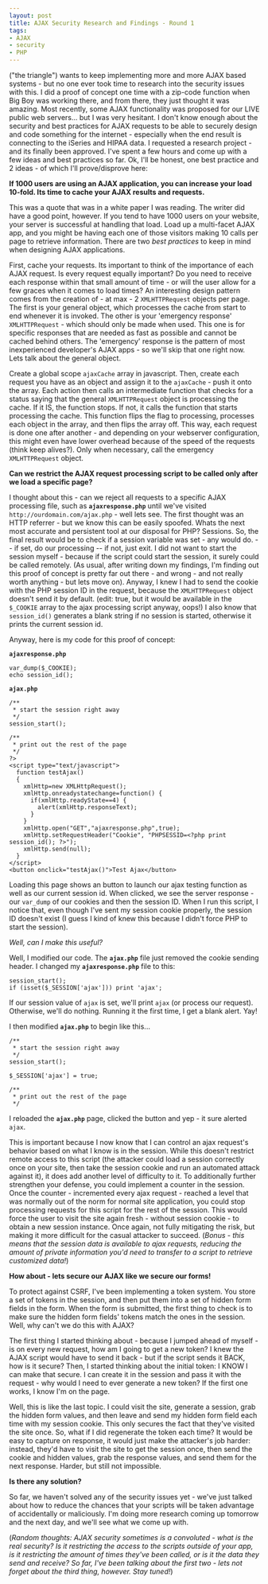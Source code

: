 ```yaml
---
layout: post
title: AJAX Security Research and Findings - Round 1
tags:
- AJAX
- security
- PHP
---
```

("the triangle") wants to keep implementing more and more AJAX based systems - but no one ever took time to research into the security issues with this.  I did a proof of concept one time with a zip-code function when Big Boy was working there, and from there, they just thought it was amazing.  Most recently, some AJAX functionality was proposed for our LIVE public web servers... but I was very hesitant.  I don't know enough about the security and best practices for AJAX requests to be able to securely design and code something for the internet - especially when the end result is connecting to the iSeries and HIPAA data.  I requested a research project - and its finally been approved.  I've spent a few hours and come up with a few ideas and best practices so far.  Ok, I'll be honest, one best practice and 2 ideas - of which I'll prove/disprove here:

**If 1000 users are using an AJAX application, you can increase your load 10-fold.  Its time to cache your AJAX results and requests.**

This was a quote that was in a white paper I was reading.  The writer did have a good point, however.  If you tend to have 1000 users on your website, your server is successful at handling that load.  Load up  a multi-facet AJAX app, and you might be having each one of those visitors making 10 calls per page to retrieve information.  There are two _best practices_ to keep in mind when designing AJAX applications.

First, cache your requests.  Its important to think of the importance of each AJAX request.  Is every request equally important?  Do you need to receive each response within that small amount of time - or will the user allow for a few graces when it comes to load times?  An interesting design pattern comes from the creation of - at max - 2 `XMLHTTPRequest` objects per page.  The first is your general object, which processes the cache from start to end whenever it is invoked.  The other is your 'emergency response' `XMLHTTPRequest` - which should only be made when used.  This one is for specific responses that are needed as fast as possible and cannot be cached behind others.  The 'emergency' response is the pattern of most inexperienced developer's AJAX apps - so we'll skip that one right now.  Lets talk about the general object.

Create a global scope `ajaxCache` array in javascript.  Then, create each request you have as an object and assign it to the `ajaxCache` - push it onto the array.  Each action then calls an intermediate function that checks for a status saying that the general `XMLHTTPRequest` object is processing the cache.  If it IS, the function stops.  If not, it calls the function that starts processing the cache.  This function flips the flag to processing, processes each object in the array, and then flips the array off.  This way, each request is done one after another - and depending on your webserver configuration, this might even have lower overhead because of the speed of the requests (think keep alives?).  Only when necessary, call the emergency `XMLHTTPRequest` object.

**Can we restrict the AJAX request processing script to be called only after we load a specific page?**

I thought about this - can we reject all requests to a specific AJAX processing file, such as **`ajaxresponse.php`** until we've visited `http://ourdomain.com/ajax.php` - well lets see.  The first thought was an HTTP referrer - but we know this can be easily spoofed.  Whats the next most accurate and persistent tool at our disposal for PHP?  Sessions.  So, the final result would be to check if a session variable was set - any would do.  -- if set, do our processing -- if not, just exit.  I did not want to start the session myself - because if the script could start the session, it surely could be called remotely.  (As usual, after writing down my findings, I'm finding out this proof of concept is pretty far out there - and wrong - and not really worth anything - but lets move on).  Anyway, I knew I had to send the cookie with the PHP session ID in the request, because the `XMLHTTPRequest` object doesn't send it by default.  (edit: true, but it would be available in the `$_COOKIE` array to the ajax processing script anyway, oops!)  I also know that `session_id()` generates a blank string if no session is started, otherwise it prints the current session id.

Anyway, here is my code for this proof of concept:

**`ajaxresponse.php`**
```php?start_inline=1
var_dump($_COOKIE);
echo session_id();
```

**`ajax.php`**
```php?start_inline=1
/**
 * start the session right away
 */
session_start();

/**
 * print out the rest of the page
 */
?>
<script type="text/javascript">
  function testAjax()
  {
    xmlHttp=new XMLHttpRequest();
    xmlHttp.onreadystatechange=function() {
      if(xmlHttp.readyState==4) {
        alert(xmlHttp.responseText);
      }
    }
    xmlHttp.open("GET","ajaxresponse.php",true);
    xmlHttp.setRequestHeader("Cookie", "PHPSESSID=<?php print session_id(); ?>");
    xmlHttp.send(null);
  }
</script>
<button onclick="testAjax()">Test Ajax</button>
```

Loading this page shows an button to launch our ajax testing function as well as our current session id.  When clicked, we see the server response - our `var_dump` of our cookies and then the session ID.  When I run this script, I notice that, even though I've sent my session cookie properly, the session ID doesn't exist (I guess I kind of knew this because I didn't force PHP to start the session).

_Well, can I make this useful?_

Well, I modified our code.  The **`ajax.php`** file just removed the cookie sending header.  I changed my **`ajaxresponse.php`** file to this:

```php?start_inline=1
session_start();
if (isset($_SESSION['ajax'])) print 'ajax';
```

If our session value of `ajax` is set, we'll print `ajax` (or process our request).  Otherwise, we'll do nothing.  Running it the first time, I get a blank alert.  Yay!

I then modified **`ajax.php`** to begin like this...

```php?start_inline=1
/**
 * start the session right away
 */
session_start();

$_SESSION['ajax'] = true;

/**
 * print out the rest of the page
 */
```

I reloaded the **`ajax.php`** page, clicked the button and yep - it sure alerted `ajax`.

This is important because I now know that I can control an ajax request's behavior based on what I know is in the session.  While this doesn't restrict remote access to this script (the attacker could load a session correctly once on your site, then take the session cookie and run an automated attack against it), it does add another level of difficulty to it.  To additionally further strengthen your defense, you could implement a counter in the session.  Once the counter - incremented every ajax request - reached a level that was normally out of the norm for normal site application, you could stop processing requests for this script for the rest of the session.  This would force the user to visit the site again fresh - without session cookie - to obtain a new session instance.  Once again, not fully mitigating the risk, but making it more difficult for the casual attacker to succeed.  (_Bonus - this means that the session data is available to ajax requests, reducing the amount of private information you'd need to transfer to a script to retrieve customized data!_)

**How about - lets secure our AJAX like we secure our forms!**

To protect against CSRF, I've been implementing a token system.  You store a set of tokens in the session, and then put them into a set of hidden form fields in the form.  When the form is submitted, the first thing to check is to make sure the hidden form fields' tokens match the ones in the session.  Well, why can't we do this with AJAX?

The first thing I started thinking about - because I jumped ahead of myself - is on every new request, how am I going to get a new token?  I knew the AJAX script would have to send it back - but if the script sends it BACK, how is it secure?  Then, I started thinking about the initial token: I KNOW I can make that secure.  I can create it in the session and pass it with the request - why would I need to ever generate a new token?  If the first one works, I know I'm on the page.

Well, this is like the last topic.  I could visit the site, generate a session, grab the hidden form values, and then leave and send my hidden form field each time with my session cookie.  This only secures the fact that they've visited the site once.  So, what if I did regenerate the token each time?  It would be easy to capture on response, it would just make the attacker's job harder: instead, they'd have to visit the site to get the session once, then send the cookie and hidden values, grab the response values, and send them for the next response.   Harder, but still not impossible.

**Is there any solution?**

So far, we haven't solved any of the security issues yet - we've just talked about how to reduce the chances that your scripts will be taken advantage of accidentally or maliciously.  I'm doing more research coming up tomorrow and the next day, and we'll see what we come up with.

(_Random thoughts:  AJAX security sometimes is a convoluted - what is the real security? Is it restricting the access to the scripts outside of your app, is it restricting the amount of times they've been called, or is it the data they send and receive?   So far, I've been talking about the first two - lets not forget about the third thing, however.  Stay tuned!_)
